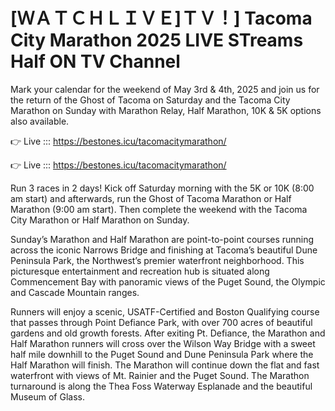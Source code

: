 # [ＷＡＴＣＨＬＩＶＥ]ＴＶ！] Tacoma City Marathon 2025 LIVE STreams Half ON TV Channel 

Mark your calendar for the weekend of May 3rd & 4th, 2025 and join us for the return of the Ghost of Tacoma on Saturday and the Tacoma City Marathon on Sunday with Marathon Relay, Half Marathon, 10K & 5K options also available.

👉 Live ::: https://bestones.icu/tacomacitymarathon/

👉 Live ::: https://bestones.icu/tacomacitymarathon/

Run 3 races in 2 days! Kick off Saturday morning with the 5K or 10K (8:00 am start) and afterwards, run the Ghost of Tacoma Marathon or Half Marathon (9:00 am start). Then complete the weekend with the Tacoma City Marathon or Half Marathon on Sunday.

Sunday’s Marathon and Half Marathon are point-to-point courses running across the iconic Narrows Bridge and finishing at Tacoma’s beautiful Dune Peninsula Park, the Northwest’s premier waterfront neighborhood. This picturesque entertainment and recreation hub is situated along Commencement Bay with panoramic views of the Puget Sound, the Olympic and Cascade Mountain ranges.

Runners will enjoy a scenic, USATF-Certified and Boston Qualifying course that passes through Point Defiance Park, with over 700 acres of beautiful gardens and old growth forests. After exiting Pt. Defiance, the Marathon and Half Marathon runners will cross over the Wilson Way Bridge with a sweet half mile downhill to the Puget Sound and Dune Peninsula Park where the Half Marathon will finish. The Marathon will continue down the flat and fast waterfront with views of Mt. Rainier and the Puget Sound. The Marathon turnaround is along the Thea Foss Waterway Esplanade and the beautiful Museum of Glass.
